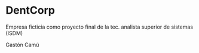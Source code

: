 # DentCorp
Empresa ficticia como proyecto final de la tec. analista superior de sistemas (ISDM)

Gastón Camú
